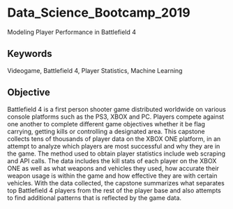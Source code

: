 # Data_Science_Bootcamp_2019
Modeling Player Performance in Battlefield 4

## Keywords
Videogame, Battlefield 4, Player Statistics, Machine Learning

## Objective
Battlefield 4 is a first person shooter game distributed worldwide on various console
platforms such as the PS3, XBOX and PC. Players compete against one another to
complete different game objectives whether it be flag carrying, getting kills or controlling
a designated area. This capstone collects tens of thousands of player data on the
XBOX ONE platform, in an attempt to analyze which players are most successful and
why they are in the game. The method used to obtain player statistics include web
scraping and API calls. The data includes the kill stats of each player on the XBOX ONE
as well as what weapons and vehicles they used, how accurate their weapon usage is
within the game and how effective they are with certain vehicles. With the data
collected, the capstone summarizes what separates top Battlefield 4 players from the
rest of the player base and also attempts to find additional patterns that is reflected by
the game data.
